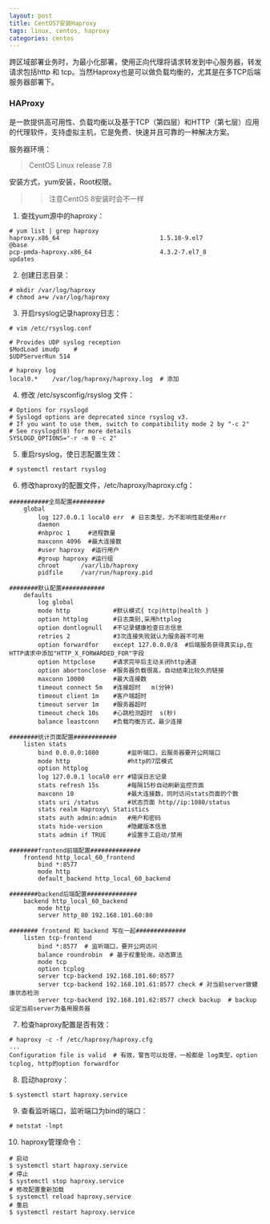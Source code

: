```yaml
---
layout: post
title: CentOS7安装Haproxy
tags: linux, centos, haproxy
categories: centos
---
```


跨区域部署业务时，为最小化部署，使用正向代理将请求转发到中心服务器，转发请求包括http 和 tcp。当然Haproxy也是可以做负载均衡的，尤其是在多TCP后端服务器部署下。

### HAProxy

是一款提供高可用性、负载均衡以及基于TCP（第四层）和HTTP（第七层）应用的代理软件，支持虚拟主机，它是免费、快速并且可靠的一种解决方案。

服务器环境：

> CentOS Linux release 7.8

安装方式，yum安装，Root权限。

> > 注意CentOS 8安装时会不一样

1.  查找yum源中的haproxy：

```shell
# yum list | grep haproxy
haproxy.x86_64                            1.5.18-9.el7                   @base  
pcp-pmda-haproxy.x86_64                   4.3.2-7.el7_8                  updates

```

2.  创建日志目录：

```shell
# mkdir /var/log/haproxy
# chmod a+w /var/log/haproxy

```

3.  开启rsyslog记录haproxy日志：

```shell
# vim /etc/rsyslog.conf

# Provides UDP syslog reception
$ModLoad imudp    # 
$UDPServerRun 514

# haproxy log
local0.*    /var/log/haproxy/haproxy.log  # 添加

```

4.  修改 /etc/sysconfig/rsyslog 文件：

```shell
# Options for rsyslogd
# Syslogd options are deprecated since rsyslog v3.
# If you want to use them, switch to compatibility mode 2 by "-c 2"
# See rsyslogd(8) for more details
SYSLOGD_OPTIONS="-r -m 0 -c 2"

```

5.  重启rsyslog，使日志配置生效：

```shell
# systemctl restart rsyslog

```

6.  修改haproxy的配置文件，/etc/haproxy/haproxy.cfg：

```shell
###########全局配置#########
    global
        log 127.0.0.1 local0 err  # 日志类型，为不影响性能使用err
        daemon
        #nbproc 1     #进程数量 
        maxconn 4096  #最大连接数 
        #user haproxy  #运行用户  
        #group haproxy #运行组 
        chroot      /var/lib/haproxy
        pidfile     /var/run/haproxy.pid
 
########默认配置############
    defaults
        log global
        mode http            #默认模式{ tcp|http|health }
        option httplog       #日志类别,采用httplog
        option dontlognull   #不记录健康检查日志信息  
        retries 2            #3次连接失败就认为服务器不可用
        option forwardfor    except 127.0.0.0/8  #后端服务获得真实ip,在HTTP请求中添加"HTTP_X_FORWARDED_FOR"字段
        option httpclose     #请求完毕后主动关闭http通道
        option abortonclose  #服务器负载很高，自动结束比较久的链接  
        maxconn 10000        #最大连接数  
        timeout connect 5m   #连接超时   m(分钟)
        timeout client 1m    #客户端超时  
        timeout server 1m    #服务器超时  
        timeout check 10s    #心跳检测超时  s(秒)
        balance leastconn    #负载均衡方式，最少连接 

########统计页面配置############
    listen stats                 
        bind 0.0.0.0:1080        #监听端口，云服务器要开公网端口
        mode http                #http的7层模式
        option httplog
        log 127.0.0.1 local0 err #错误日志记录
        stats refresh 15s        #每隔15秒自动刷新监控页面
        maxconn 10               #最大连接数，同时访问stats页面的个数
        stats uri /status        #状态页面 http//ip:1080/status
        stats realm Haproxy\ Statistics
        stats auth admin:admin   #用户和密码
        stats hide-version       #隐藏版本信息  
        stats admin if TRUE      #设置手工启动/禁用

########frontend前端配置############## 
    frontend http_local_60_frontend
        bind *:8577 
        mode http
        default_backend http_local_60_backend

########backend后端配置##############
    backend http_local_60_backend
        mode http
        server http_80 192.168.101.60:80 
        
######## frontend 和 backend 写在一起##############  
    listen tcp-frontend
        bind *:8577  # 监听端口，要开公网访问
        balance roundrobin  # 基于权重轮询，动态算法
        mode tcp
        option tcplog
        server tcp-backend 192.168.101.60:8577
        server tcp-backend 192.168.101.61:8577 check # 对当前server做健康状态检测
        server tcp-backend 192.168.101.62:8577 check backup  # backup 设定当前server为备用服务器

```

7.  检查haproxy配置是否有效：

```shell
# haproxy -c -f /etc/haproxy/haproxy.cfg 
...
Configuration file is valid  # 有效，警告可以处理，一般都是 log类型，option tcplog, http的option forwardfor

```

8.  启动haproxy：

```shell
$ systemctl start haproxy.service

```

9.  查看监听端口，监听端口为bind的端口：

```shell
# netstat -lnpt

```

10.  haproxy管理命令：

```shell
# 启动
$ systemctl start haproxy.service
# 停止
$ systemctl stop haproxy.service
# 修改配置重新加载
$ systemctl reload haproxy.service
# 重启
$ systemctl restart haproxy.service

```
